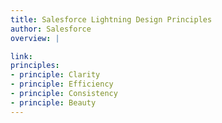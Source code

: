 ```yaml
---
title: Salesforce Lightning Design Principles
author: Salesforce
overview: |

link:
principles:
- principle: Clarity
- principle: Efficiency
- principle: Consistency
- principle: Beauty
---
```

